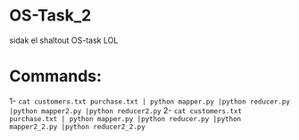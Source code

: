 # OS-Task_2
sidak el shaltout OS-task  LOL

# Commands:
1- ``` cat customers.txt purchase.txt | python mapper.py |python reducer.py |python mapper2.py |python reducer2.py ```
2- ``` cat customers.txt purchase.txt | python mapper.py |python reducer.py |python mapper2_2.py |python reducer2_2.py ```
